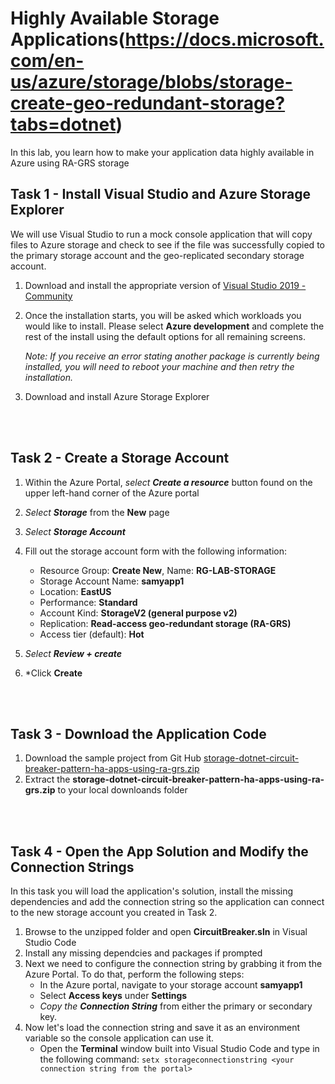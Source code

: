# Highly Available Storage Applications(https://docs.microsoft.com/en-us/azure/storage/blobs/storage-create-geo-redundant-storage?tabs=dotnet)

In this lab, you learn how to make your application data highly available in Azure using RA-GRS storage


## Task 1 - Install Visual Studio and Azure Storage Explorer

We will use Visual Studio to run a mock console application that will copy files to Azure storage and check to see if the file was successfully copied to the primary storage account and the geo-replicated secondary storage account.  

1. Download and install the appropriate version of [Visual Studio 2019 - Community](https://visualstudio.microsoft.com/downloads/)
2. Once the installation starts, you will be asked which workloads you would like to install.  Please select **Azure development** and complete the rest of the install using the default options for all remaining screens.

   *Note: If you receive an error stating another package is currently being installed, you will need to reboot your machine and then retry the installation.*


2. Download and install Azure Storage Explorer

<br><br />

## Task 2 - Create a Storage Account

1. Within the Azure Portal, *select **Create a resource*** button found on the upper left-hand corner of the Azure portal
2. *Select **Storage*** from the **New** page
3. *Select **Storage Account***
4. Fill out the storage account form with the following information:
   - Resource Group: **Create New**, Name: **RG-LAB-STORAGE**
   - Storage Account Name: **samyapp1**
   - Location: **EastUS**
   - Performance: **Standard**
   - Account Kind: **StorageV2 (general purpose v2)**
   - Replication: **Read-access geo-redundant storage (RA-GRS)**
   - Access tier (default): **Hot**

5. *Select **Review + create***
6. *Click **Create**

<br><br />

## Task 3 - Download the Application Code

1. Download the sample project from Git Hub [storage-dotnet-circuit-breaker-pattern-ha-apps-using-ra-grs.zip](https://github.com/Azure-Samples/storage-dotnet-circuit-breaker-pattern-ha-apps-using-ra-grs/archive/master.zip)
2. Extract the **storage-dotnet-circuit-breaker-pattern-ha-apps-using-ra-grs.zip** to your local downloands folder

<br><br />

## Task 4 - Open the App Solution and Modify the Connection Strings

In this task you will load the application's solution, install the missing dependencies and add the connection string so the application can connect to the new storage account you created in Task 2.

1. Browse to the unzipped folder and open **CircuitBreaker.sln** in Visual Studio Code
2. Install any missing dependcies and packages if prompted
3. Next we need to configure the connection string by grabbing it from the Azure Portal.  To do that, perform the following steps:
   - In the Azure portal, navigate to your storage account **samyapp1**
   - Select **Access keys** under **Settings**
   - *Copy the **Connection String*** from either the primary or secondary key.
4. Now let's load the connection string and save it as an environment variable so the console application can use it.
   - Open the **Terminal** window built into Visual Studio Code and type in the following command:
     `setx storageconnectionstring <your connection string from the portal>`




